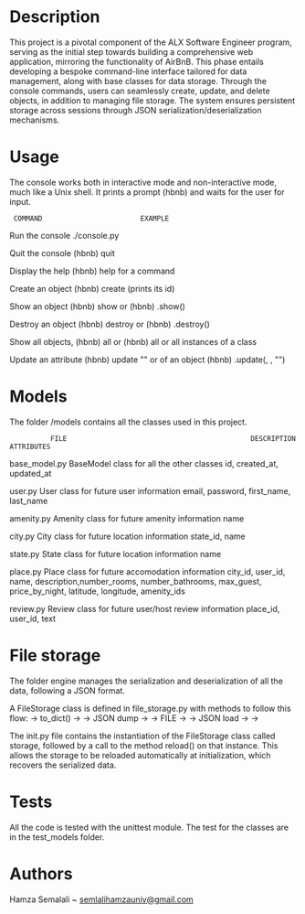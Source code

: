 # Description

This project is a pivotal component of the ALX Software Engineer program, serving as the initial step towards building a comprehensive web application, mirroring the functionality of AirBnB. This phase entails developing a bespoke command-line interface tailored for data management, along with base classes for data storage. Through the console commands, users can seamlessly create, update, and delete objects, in addition to managing file storage. The system ensures persistent storage across sessions through JSON serialization/deserialization mechanisms.

# Usage

The console works both in interactive mode and non-interactive mode, much like a Unix shell. It prints a prompt (hbnb) and waits for the user for input.

     COMMAND                        EXAMPLE      

Run the console                 ./console.py

Quit the console                 (hbnb) quit

Display the help                 (hbnb) help <command>
for a command

Create an object                 (hbnb) create <class>
(prints its id)

Show an object                   (hbnb) show <class> <id> or (hbnb) <class>.show(<id>)


Destroy an object                (hbnb) destroy <class> <id> or (hbnb) <class>.destroy(<id>)

Show all objects,                (hbnb) all or (hbnb) all <class>
or all instances
of a class

Update an attribute             (hbnb) update <class> <id> <attribute name> "<attribute value>" or 
of an object                    (hbnb) <class>.update(<id>, <attribute name>, "<attribute value>")


# Models

The folder /models contains all the classes used in this project.

              FILE                                             DESCRIPTION                                             ATTRIBUTES

base_model.py                                BaseModel class for all the other classes                       id, created_at, updated_at

user.py                                      User class for future user information	                 email, password, first_name, last_name

amenity.py                                   Amenity class for future amenity information	                          name

city.py	                                     City class for future location information	                         state_id, name

state.py	                                 State class for future location information	                           name

place.py	                                 Place class for future accomodation information	                city_id, user_id, name, 
                                                                                                                description,number_rooms, number_bathrooms, max_guest, price_by_night, latitude, longitude, amenity_ids

review.py	                                 Review class for future user/host review information	             place_id, user_id, text


# File storage

The folder engine manages the serialization and deserialization of all the data, following a JSON format.

A FileStorage class is defined in file_storage.py with methods to follow this flow: <object> -> to_dict() -> <dictionary> -> JSON dump -> <json string> -> FILE -> <json string> -> JSON load -> <dictionary> -> <object>

The init.py file contains the instantiation of the FileStorage class called storage, followed by a call to the method reload() on that instance. This allows the storage to be reloaded automatically at initialization, which recovers the serialized data.


# Tests
All the code is tested with the unittest module. The test for the classes are in the test_models folder.


# Authors
Hamza Semalali ~ semlalihamzauniv@gmail.com
